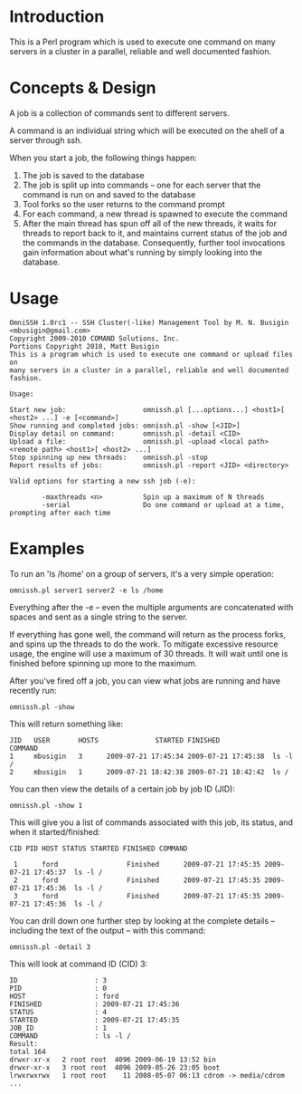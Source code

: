 # Introduction #

This is a Perl program which is used to execute one command on many servers
in a cluster in a parallel, reliable and well documented fashion.

# Concepts & Design #

A job is a collection of commands sent to different servers.

A command is an individual string which will be executed on the shell of a
server through ssh.

When you start a job, the following things happen:

  1. The job is saved to the database
  1. The job is split up into commands – one for each server that the command is run on and saved to the database
  1. Tool forks so the user returns to the command prompt
  1. For each command, a new thread is spawned to execute the command
  1. After the main thread has spun off all of the new threads, it waits for threads to report back to it, and maintains current status of the job and the commands in the database. Consequently, further tool invocations gain information about what's running by simply looking into the database.


# Usage #
```
OmniSSH 1.0rc1 -- SSH Cluster(-like) Management Tool by M. N. Busigin <mbusigin@gmail.com>
Copyright 2009-2010 COMAND Solutions, Inc.
Portions Copyright 2010, Matt Busigin
This is a program which is used to execute one command or upload files on
many servers in a cluster in a parallel, reliable and well documented
fashion.

Usage:  

Start new job:                   omnissh.pl [...options...] <host1>[ <host2> ...] -e [<command>]
Show running and completed jobs: omnissh.pl -show [<JID>]
Display detail on command:       omnissh.pl -detail <CID>
Upload a file:                   omnissh.pl -upload <local path> <remote path> <host1>[ <host2> ...]
Stop spinning up new threads:    omnissh.pl -stop
Report results of jobs:          omnissh.pl -report <JID> <directory>

Valid options for starting a new ssh job (-e):

        -maxthreads <n>          Spin up a maximum of N threads
        -serial                  Do one command or upload at a time, prompting after each time
```

# Examples #

To run an 'ls /home' on a group of servers, it's a very simple operation:
```
omnissh.pl server1 server2 -e ls /home
```

Everything after the -e – even the multiple arguments are concatenated with
spaces and sent as a single string to the server.

If everything has gone well, the command will return as the process forks,
and spins up the threads to do the work. To mitigate excessive resource
usage, the engine will use a maximum of 30 threads. It will wait until one
is finished before spinning up more to the maximum.

After you've fired off a job, you can view what jobs are running and have
recently run:

```
omnissh.pl -show
```
This will return something like:

```
JID   USER       HOSTS              STARTED FINISHED             COMMAND
1     mbusigin   3      2009-07-21 17:45:34 2009-07-21 17:45:38  ls -l /
2     mbusigin   1      2009-07-21 18:42:38 2009-07-21 18:42:42  ls /
```

You can then view the details of a certain job by job ID (JID):

```
omnissh.pl -show 1
```

This will give you a list of commands associated with this job, its status,
and when it started/finished:

```
CID PID HOST STATUS STARTED FINISHED COMMAND

 1      ford                 Finished      2009-07-21 17:45:35 2009-07-21 17:45:37  ls -l /
 2      ford                 Finished      2009-07-21 17:45:35 2009-07-21 17:45:36  ls -l /
 3      ford                 Finished      2009-07-21 17:45:35 2009-07-21 17:45:36  ls -l /
```

You can drill down one further step by looking at the complete details –
including the text of the output – with this command:

```
omnissh.pl -detail 3
```

This will look at command ID (CID) 3:

```
ID                   : 3
PID                  : 0
HOST                 : ford
FINISHED             : 2009-07-21 17:45:36
STATUS               : 4
STARTED              : 2009-07-21 17:45:35
JOB_ID               : 1
COMMAND              : ls -l /
Result:
total 164
drwxr-xr-x   2 root root  4096 2009-06-19 13:52 bin
drwxr-xr-x   3 root root  4096 2009-05-26 23:05 boot
lrwxrwxrwx   1 root root    11 2008-05-07 06:13 cdrom -> media/cdrom
...
```